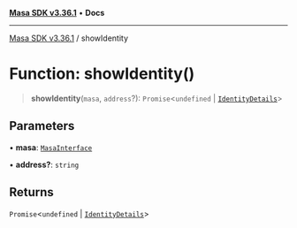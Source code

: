 [**Masa SDK v3.36.1**](../README.md) • **Docs**

***

[Masa SDK v3.36.1](../globals.md) / showIdentity

# Function: showIdentity()

> **showIdentity**(`masa`, `address`?): `Promise`\<`undefined` \| [`IdentityDetails`](../interfaces/IdentityDetails.md)\>

## Parameters

• **masa**: [`MasaInterface`](../interfaces/MasaInterface.md)

• **address?**: `string`

## Returns

`Promise`\<`undefined` \| [`IdentityDetails`](../interfaces/IdentityDetails.md)\>
